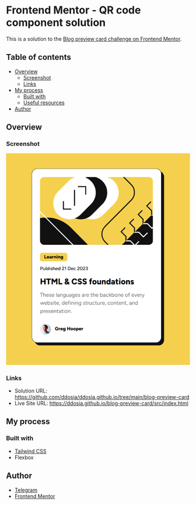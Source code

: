 # Frontend Mentor - QR code component solution

This is a solution to the [Blog preview card challenge on Frontend Mentor](https://www.frontendmentor.io/challenges/blog-preview-card-ckPaj01IcS).

## Table of contents

- [Overview](#overview)
  - [Screenshot](#screenshot)
  - [Links](#links)
- [My process](#my-process)
  - [Built with](#built-with)
  - [Useful resources](#useful-resources)
- [Author](#author)

## Overview

### Screenshot

![Screenshot](./screenshot.png)

### Links

- Solution URL: https://github.com/ddosia/ddosia.github.io/tree/main/blog-preview-card
- Live Site URL: https://ddosia.github.io/blog-preview-card/src/index.html

## My process

### Built with

- [Tailwind CSS](https://tailwindcss.com/)
- Flexbox

## Author

- [Telegram](https://t.me/ddosia)
- [Frontend Mentor](https://www.frontendmentor.io/profile/ddosia)
